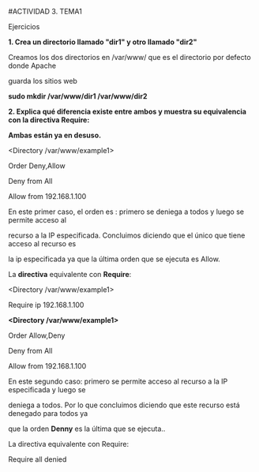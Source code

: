 #ACTIVIDAD 3. TEMA1 

Ejercicios 

**1. Crea un directorio llamado "dir1" y otro llamado "dir2"**
   
Creamos los dos directorios en /var/www/ que es el directorio por defecto donde Apache  

guarda los sitios web  

**sudo mkdir /var/www/dir1 /var/www/dir2**

**2. Explica qué diferencia existe entre ambos y muestra su equivalencia con la
directiva Require:** 

**Ambas están ya en desuso.** 

<Directory /var/www/example1>  

Order Deny,Allow  

Deny from All  

Allow from 192.168.1.100  
</Directory>  

En este primer caso, el orden es : primero se deniega a todos y luego se permite acceso al  

recurso a la IP especificada. Concluimos diciendo que el único que tiene acceso al recurso es  

la ip especificada ya que la última orden que se ejecuta es Allow.  

La **directiva** equivalente con **Require**: 

<Directory /var/www/example1>  

Require ip 192.168.1.100  

</Directory> 

**<Directory /var/www/example1>** 

Order Allow,Deny 

Deny from All 

Allow from 192.168.1.100 

</Directory> 

En este segundo caso: primero se permite acceso al recurso a la IP especificada y luego se  

deniega a todos. Por lo que concluimos diciendo que este recurso está denegado para todos ya  

que la orden **Denny** es la última que se ejecuta..  

La directiva equivalente con Require: 

<Directory>  
   
Require all denied  

</Directory>  
</Directory> 




